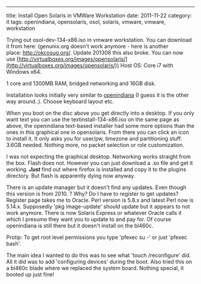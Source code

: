 ---
title: Install Open Solaris in VMWare Workstation
date: 2011-11-22
category: it
tags: openindiana, opensolaris, osol, solaris, vmware, vmware, workstation

Trying out osol-dev-134-x86.iso in vmware workstation. You can download it from here: (genunix.org doesn't work anymore - here is another place: <http://okcosug.org/>. Update 201308 this also broke. You can now use [http://virtualboxes.org/images/opensolaris/](http://virtualboxes.org/images/opensolaris/)) Host OS: Core i7 with Windows x64.

1 core and 1300MB RAM, bridged networking and 16GB disk.

Installation looks initially very similar to [openindiana](http://openindiana.org/ "http://openindiana.org/") (I guess it is the other way around..). Choose keyboard layout etc.

When you boot on the disc above you get directly into a desktop. If you only want text you can use the textinstall-134-x86.iso on the same page as above, the openindiana text-based installer had some more options than the ones in this graphical one in opensolaris. From there you can click an icon to install it. It only asks you for user/pw, timezone and partitioning stuff. 3.6GB needed. Nothing more, no packet selection or role customization.

I was not expecting the graphical desktop. Networking works straight from the box. Flash does not. However you can just download a .so file and get it working. _**Just**_ find out where firefox is installed and copy it to the plugins directory. But flash is apparently dying now anyway.

There is an update manager but it doesn't find any updates. Even though this version is from 2010. ? Why? Do I have to register to get updates? Register page takes me to Oracle. Perl version is 5.8.x and latest Perl now is 5.14.x. Supposedly 'pkg image-update' should update but it appears to not work anymore. There is now Solaris Express or whatever Oracle calls it which I presume they want you to update to and pay for. Of course openindiana is still there but it doesn't install on the bl460c.

Protip: To get root level permissions you type 'pfexec su -' or just 'pfexec bash'.

The main idea I wanted to do this was to see what 'touch /reconfigure' did. All it did was to add 'configuring devices' during the boot. Also tried this on a bl460c blade where we replaced the system board. Nothing special, it booted up just fine!
